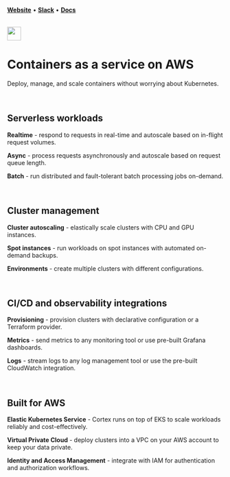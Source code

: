 **[Website](https://www.cortex.dev)** • **[Slack](https://community.cortex.dev)** • **[Docs](https://docs.cortex.dev)**

<br>

<img src='https://s3-us-west-2.amazonaws.com/cortex-public/logo.png' height='32'>

<br>

# Containers as a service on AWS

Deploy, manage, and scale containers without worrying about Kubernetes.

<br>

## Serverless workloads

**Realtime** - respond to requests in real-time and autoscale based on in-flight request volumes.

**Async** - process requests asynchronously and autoscale based on request queue length.

**Batch** - run distributed and fault-tolerant batch processing jobs on-demand.

<br>

## Cluster management

**Cluster autoscaling** - elastically scale clusters with CPU and GPU instances.

**Spot instances** - run workloads on spot instances with automated on-demand backups.

**Environments** - create multiple clusters with different configurations.

<br>

## CI/CD and observability integrations

**Provisioning** - provision clusters with declarative configuration or a Terraform provider.

**Metrics** - send metrics to any monitoring tool or use pre-built Grafana dashboards.

**Logs** - stream logs to any log management tool or use the pre-built CloudWatch integration.

<br>

## Built for AWS

**Elastic Kubernetes Service** - Cortex runs on top of EKS to scale workloads reliably and cost-effectively.

**Virtual Private Cloud** - deploy clusters into a VPC on your AWS account to keep your data private.

**Identity and Access Management** - integrate with IAM for authentication and authorization workflows.
